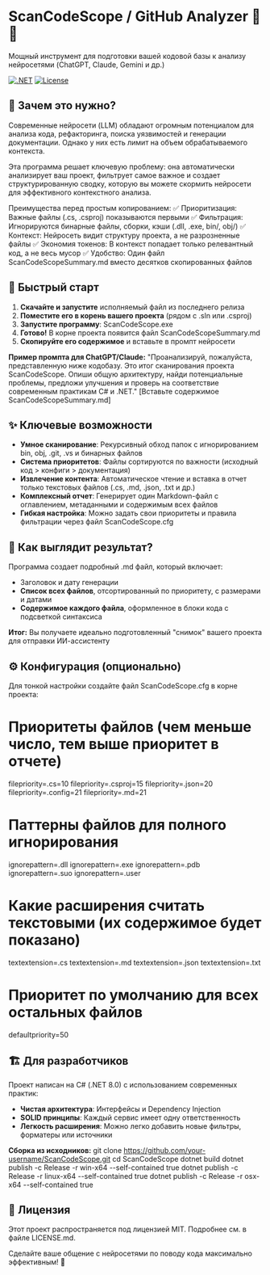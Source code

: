 # ScanCodeScope / GitHub Analyzer 🤖📁

Мощный инструмент для подготовки вашей кодовой базы к анализу нейросетями (ChatGPT, Claude, Gemini и др.)

[![.NET](https://img.shields.io/badge/.NET-8.0-blueviolet)](https://dotnet.microsoft.com/)
[![License](https://img.shields.io/badge/license-MIT-green)](LICENSE.md)

## 🎯 Зачем это нужно?

Современные нейросети (LLM) обладают огромным потенциалом для анализа кода, рефакторинга, поиска уязвимостей и генерации документации. Однако у них есть лимит на объем обрабатываемого контекста.

Эта программа решает ключевую проблему: она автоматически анализирует ваш проект, фильтрует самое важное и создает структурированную сводку, которую вы можете скормить нейросети для эффективного контекстного анализа.

Преимущества перед простым копированием:
✅ Приоритизация: Важные файлы (.cs, .csproj) показываются первыми
✅ Фильтрация: Игнорируются бинарные файлы, сборки, кэши (.dll, .exe, bin/, obj/)
✅ Контекст: Нейросеть видит структуру проекта, а не разрозненные файлы
✅ Экономия токенов: В контекст попадает только релевантный код, а не весь мусор
✅ Удобство: Один файл ScanCodeScopeSummary.md вместо десятков скопированных файлов

## 🚀 Быстрый старт

1.  **Скачайте и запустите** исполняемый файл из последнего релиза
2.  **Поместите его в корень вашего проекта** (рядом с .sln или .csproj)
3.  **Запустите программу**:
    ScanCodeScope.exe
4.  **Готово!** В корне проекта появится файл ScanCodeScopeSummary.md
5.  **Скопируйте его содержимое** и вставьте в промпт нейросети

**Пример промпта для ChatGPT/Claude:**
"Проанализируй, пожалуйста, представленную ниже кодобазу. Это итог сканирования проекта ScanCodeScope. Опиши общую архитектуру, найди потенциальные проблемы, предложи улучшения и проверь на соответствие современным практикам C# и .NET."
[Вставьте содержимое ScanCodeScopeSummary.md]

## ✨ Ключевые возможности

-   **Умное сканирование**: Рекурсивный обход папок с игнорированием bin, obj, .git, .vs и бинарных файлов
-   **Система приоритетов**: Файлы сортируются по важности (исходный код > конфиги > документация)
-   **Извлечение контента**: Автоматическое чтение и вставка в отчет только текстовых файлов (.cs, .md, .json, .txt и др.)
-   **Комплексный отчет**: Генерирует один Markdown-файл с оглавлением, метаданными и содержимым всех файлов
-   **Гибкая настройка**: Можно задать свои приоритеты и правила фильтрации через файл ScanCodeScope.cfg

## 📁 Как выглядит результат?

Программа создает подробный .md файл, который включает:
-   Заголовок и дату генерации
-   **Список всех файлов**, отсортированный по приоритету, с размерами и датами
-   **Содержимое каждого файла**, оформленное в блоки кода с подсветкой синтаксиса

**Итог:** Вы получаете идеально подготовленный "снимок" вашего проекта для отправки ИИ-ассистенту

## ⚙️ Конфигурация (опционально)

Для тонкой настройки создайте файл ScanCodeScope.cfg в корне проекта:

# Приоритеты файлов (чем меньше число, тем выше приоритет в отчете)
filepriority=.cs=10
filepriority=.csproj=15
filepriority=.json=20
filepriority=.config=21
filepriority=.md=21

# Паттерны файлов для полного игнорирования
ignorepattern=.dll
ignorepattern=.exe
ignorepattern=.pdb
ignorepattern=.suo
ignorepattern=.user

# Какие расширения считать текстовыми (их содержимое будет показано)
textextension=.cs
textextension=.md
textextension=.json
textextension=.txt

# Приоритет по умолчанию для всех остальных файлов
defaultpriority=50

## 🏗️ Для разработчиков

Проект написан на C# (.NET 8.0) с использованием современных практик:
- **Чистая архитектура**: Интерфейсы и Dependency Injection
- **SOLID принципы**: Каждый сервис имеет одну ответственность
- **Легкость расширения**: Можно легко добавить новые фильтры, форматеры или источники

**Сборка из исходников:**
git clone https://github.com/your-username/ScanCodeScope.git
cd ScanCodeScope
dotnet build
dotnet publish -c Release -r win-x64 --self-contained true
dotnet publish -c Release -r linux-x64 --self-contained true
dotnet publish -c Release -r osx-x64 --self-contained true

## 📄 Лицензия

Этот проект распространяется под лицензией MIT. Подробнее см. в файле LICENSE.md.

Сделайте ваше общение с нейросетями по поводу кода максимально эффективным! 🚀